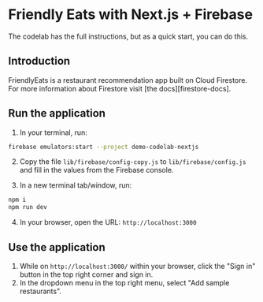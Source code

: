 # Friendly Eats with Next.js + Firebase

The codelab has the full instructions, but as a quick start, you can do this.

## Introduction

FriendlyEats is a restaurant recommendation app built on Cloud Firestore.
For more information about Firestore visit [the docs][firestore-docs].

## Run the application

1. In your terminal, run:

```sh
firebase emulators:start --project demo-codelab-nextjs
```

2. Copy the file `lib/firebase/config-copy.js` to `lib/firebase/config.js` and fill in the values from the Firebase console.

3. In a new terminal tab/window, run:

```sh
npm i
npm run dev
```

4. In your browser, open the URL: `http://localhost:3000`

## Use the application

1. While on `http://localhost:3000/` within your browser, click the "Sign in" button in the top right corner and sign in.
2. In the dropdown menu in the top right menu, select "Add sample restaurants".
